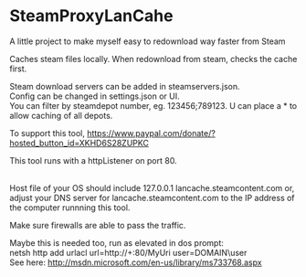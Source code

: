 # SteamProxyLanCahe

A little project to make myself easy to redownload way faster from Steam<br/>

Caches steam files locally. When redownload from steam, checks the cache first.<br/>

Steam download servers can be added in steamservers.json.<br/>
Config can be changed in settings.json or UI.<br/>
You can filter by steamdepot number, eg. 123456;789123. U can place a * to allow caching of all depots.<br/>

To support this tool, https://www.paypal.com/donate/?hosted_button_id=XKHD6S28ZUPKC


This tool runs with a httpListener on port 80.<br/><br/>

Host file of your OS should include 127.0.0.1	lancache.steamcontent.com or,<br/>
adjust your DNS server for lancache.steamcontent.com to the IP address of the computer runnning this tool.

Make sure firewalls are able to pass the traffic.<br/>

Maybe this is needed too, run as elevated in dos prompt:<br/>
netsh http add urlacl url=http://+:80/MyUri user=DOMAIN\user <br/>
See here: http://msdn.microsoft.com/en-us/library/ms733768.aspx

